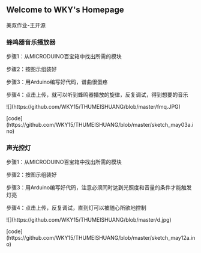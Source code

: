## Welcome to WKY's Homepage
美双作业-王开源
### 蜂鸣器音乐播放器

<p>步骤1：从MICRODUINO百宝箱中找出所需的模块</p>
<p>步骤2：按图示组装好</p>
<p>步骤3：用Arduino编写好代码，谱曲很蛋疼</p>
<p>步骤4：点击上传，就可以听到蜂鸣器播放的旋律，反复调试，得到想要的音乐</p>
<p>![](https://github.com/WKY15/THUMEISHUANG/blob/master/fmq.JPG)</p>
<p>[code](https://github.com/WKY15/THUMEISHUANG/blob/master/sketch_may03a.ino)</p>

### 声光控灯

<p>步骤1：从MICRODUINO百宝箱中找出所需的模块</p>
<p>步骤2：按图示组装好</p>
<p>步骤3：用Arduino编写好代码，注意必须同时达到光照度和音量的条件才能触发灯亮</p>
<p>步骤4：点击上传，反复调试，直到灯可以被随心所欲地控制</p>
<p>![](https://github.com/WKY15/THUMEISHUANG/blob/master/d.jpg)</p>
<p>[code](https://github.com/WKY15/THUMEISHUANG/blob/master/sketch_may12a.ino)</p>
